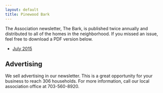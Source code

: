 ```yaml
---
layout: default
title: Pinewood Bark
---
```


The Association newsletter, The Bark, is published twice annually and distributed to all of the homes in the neighborhood.  If you missed an issue, feel free to download a PDF version below.

- [July 2015](https://onedrive.live.com/redir?resid=529e6218ca92da58!8900&authkey=!AGYdQdqWb2SltIk&ithint=file%2cpdf)

## Advertising

We sell advertising in our newsletter.  This is a great opportunity for your business to reach 306 households.  For more information, call our local association office at 703-560-8920.

